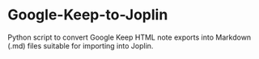 # Google-Keep-to-Joplin
Python script to convert Google Keep HTML note exports into Markdown (.md) files suitable for importing into Joplin.
